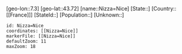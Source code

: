﻿---
location: [43.72,7.3]
mapzoom: [7,12] 
mapmarker: city 
type: City
tags:
- geo/City


SpocWebEntityId: 32932
isDeleted: false
confidential: public

---
[geo-lon::7.3]
[geo-lat::43.72]
[name::Nizza=Nice]
[State::]
[Country::[[France]]]
[StateId::]
[Population::]
[Unknown::]


```leaflet
id: Nizza=Nice
coordinates: [[Nizza=Nice]]
markerFile: [[Nizza=Nice]]
defaultZoom: 11 
maxZoom: 18
```

